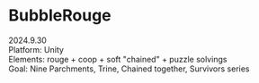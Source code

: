 # BubbleRouge

2024.9.30 <br />
Platform: Unity <br />
Elements: rouge + coop + soft "chained" + puzzle solvings <br />
Goal: Nine Parchments, Trine, Chained together, Survivors series <br />
